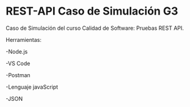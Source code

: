 # REST-API Caso de Simulación G3

Caso de Simulación del curso Calidad de Software: Pruebas REST API.

Herramientas:

  -Node.js

  -VS Code

  -Postman

  -Lenguaje javaScript
  
  -JSON
